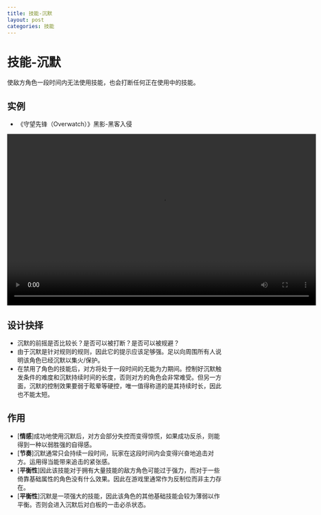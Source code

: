 ```yaml
---
title: 技能-沉默
layout: post
categories: 技能
---
```


# 技能-沉默
使敌方角色一段时间内无法使用技能，也会打断任何正在使用中的技能。

## 实例

- 《守望先锋（Overwatch）》黑影-黑客入侵

<video width="720" height="400" controls>
    <source src="{{ site.url }}/videos/黑影-黑客入侵.mp4" type="video/mp4">
</video>

## 设计抉择
- 沉默的前摇是否比较长？是否可以被打断？是否可以被规避？
- 由于沉默是针对规则的规则，因此它的提示应该足够强。足以向周围所有人说明该角色已经沉默以集火/保护。
- 在禁用了角色的技能后，对方将处于一段时间的无能为力期间。控制好沉默触发条件的难度和沉默持续时间的长度，否则对方的角色会非常难受。但另一方面，沉默的控制效果要弱于眩晕等硬控，唯一值得称道的是其持续时长，因此也不能太短。

## 作用
- [**情感**]成功地使用沉默后，对方会部分失控而变得惊慌，如果成功反杀，则能得到一种以弱胜强的自得感。
- [**节奏**]沉默通常只会持续一段时间，玩家在这段时间内会变得兴奋地追击对方。运用得当能带来追击的紧张感。
- [**平衡性**]因此该技能对于拥有大量技能的敌方角色可能过于强力，而对于一些倚靠基础属性的角色没有什么效果。因此在游戏里通常作为反制位而非主力存在。
- [**平衡性**]沉默是一项强大的技能，因此该角色的其他基础技能会较为薄弱以作平衡。否则会进入沉默后对白板的一击必杀状态。